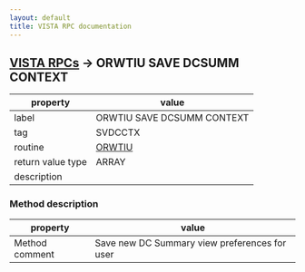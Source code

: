 ```yaml
---
layout: default
title: VISTA RPC documentation
---
```




## [VISTA RPCs](TableOfContent.md) &#8594; ORWTIU SAVE DCSUMM CONTEXT 

 property | value 
--- | --- 
 label | ORWTIU SAVE DCSUMM CONTEXT
 tag | SVDCCTX
 routine | [ORWTIU](http://code.osehra.org/dox/Routine_ORWTIU_source.html)
 return value type | ARRAY
 description | 


### Method description

 property | value 
--- | --- 
 Method comment | Save new DC Summary view preferences for user